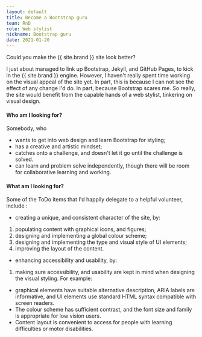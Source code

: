 ```yaml
---
layout: default
title: Become a Bootstrap guru
team: RnD
role: Web stylist
nickname: Bootstrap guru
date: 2021-01-20
---
```


Could you make the {{ site.brand }} site look better?
<!-- excerpt-end -->
I just about managed to link up Bootstrap, Jekyll, and GitHub Pages, to kick in the {{ site.brand }} engine.
However, I haven't really spent time working on the visual appeal of the site yet.
In part, this is because I can not see the effect of any change I'd do.
In part, because Bootstrap scares me. So really, the site would benefit from the capable hands of a web stylist, tinkering on visual design.

#### Who am I looking for?

Somebody, who

+ wants to get into web design and learn Bootstrap for styling;
+ has a creative and artistic mindset;
+ catches onto a challenge, and doesn't let it go until the challenge is solved.
+ can learn and problem solve independently, though there will be room for collaborative learning and working. 

#### What am I looking for?

Some of the ToDo items that I'd happily delegate to a helpful volunteer, include :

+ creating a unique, and consistent character of the site, by:
 1. populating content with graphical icons, and figures;
 2. designing and implementing a global colour scheme;
 3. designing and implementing the type and visual style of UI elements;
 4. improving the layout of the content.
+ enhancing accessibility and usability, by:
 1. making sure accessibility, and usability are kept in mind when designing the visual styling. For example:
  * graphical elements have suitable alternative description, ARIA labels are informative, and UI elements use standard HTML syntax compatible with screen readers.
  * The colour scheme has sufficient contrast, and the font size and family is appropriate for low vision users.
  * Content layout is convenient to access for people with learning difficulties or motor disabilities.
